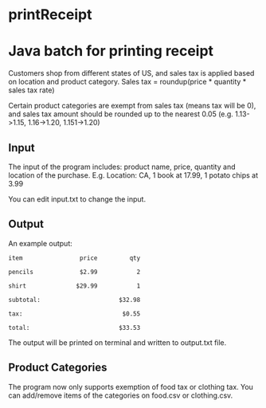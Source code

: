 # printReceipt
**<h1>Java batch for printing receipt</h1>**

Customers shop from different states of US, and sales tax is applied based on location and product category.
Sales tax = roundup(price * quantity * sales tax rate)

Certain product categories are exempt from sales tax (means tax will be 0), and sales tax amount should be
rounded up to the nearest 0.05 (e.g. 1.13->1.15, 1.16->1.20, 1.151->1.20)

**<h2>Input</h2>**

The input of the program includes: product name, price, quantity and location of the purchase. 
E.g. Location: CA, 1 book at 17.99, 1 potato chips at 3.99

You can edit input.txt to change the input.

**<h2>Output</h2>**

An example output:

`item                price         qty`

`pencils             $2.99           2`

`shirt              $29.99           1`

`subtotal:                      $32.98`

`tax:                            $0.55`

`total:                         $33.53`

The output will be printed on terminal and written to output.txt file.

**<h2>Product Categories</h2>**
The program now only supports exemption of food tax or clothing tax. You can add/remove items of the categories on food.csv or clothing.csv.



